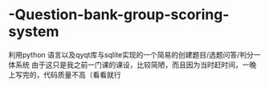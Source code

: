 # -Question-bank-group-scoring-system
利用python 语言以及qyqt库与sqlite实现的一个简易的创建题目/选题问答/判分一体系统
由于这只是我之前一门课的课设，比较简陋，而且因为当时赶时间，一晚上写完的，代码质量不高（看看就行
